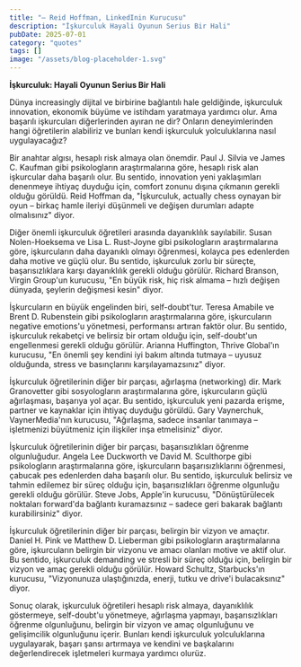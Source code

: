 ```yaml
---
title: "— Reid Hoffman, LinkedInin Kurucusu"
description: "İşkurculuk Hayali Oyunun Serius Bir Hali"
pubDate: 2025-07-01
category: "quotes"
tags: []
image: "/assets/blog-placeholder-1.svg"
---
```


**İşkurculuk: Hayali Oyunun Serius Bir Hali**

Dünya increasingly dijital ve birbirine bağlantılı hale geldiğinde, işkurculuk innovation, ekonomik büyüme ve istihdam yaratmaya yardımcı olur. Ama başarılı işkurcuları diğerlerinden ayıran ne dir? Onların deneyimlerinden hangi öğretilerin alabiliriz ve bunları kendi işkurculuk yolculuklarına nasıl uygulayacağız?

Bir anahtar algısı, hesaplı risk almaya olan önemdir. Paul J. Silvia ve James C. Kaufman gibi psikologların araştırmalarına göre, hesaplı risk alan işkurcular daha başarılı olur. Bu sentido, innovation yeni yaklaşımları denenmeye ihtiyaç duyduğu için, comfort zonunu dışına çıkmanın gerekli olduğu görüldü. Reid Hoffman da, "İşkurculuk, actually chess oynayan bir oyun – birkaç hamle ileriyi düşünmeli ve değişen durumları adapte olmalısınız" diyor.

Diğer önemli işkurculuk öğretileri arasında dayanıklılık sayılabilir. Susan Nolen-Hoeksema ve Lisa L. Rust-Joyne gibi psikologların araştırmalarına göre, işkurcuların daha dayanıklı olmayı öğrenmesi, kolayca pes edenlerden daha motive ve güçlü olur. Bu sentido, işkurculuk zorlu bir süreçte, başarısızlıklara karşı dayanıklılık gerekli olduğu görülür. Richard Branson, Virgin Group'un kurucusu, "En büyük risk, hiç risk almama – hızlı değişen dünyada, şeylerin değişmesi kesin" diyor.

İşkurcuların en büyük engelinden biri, self-doubt'tur. Teresa Amabile ve Brent D. Rubenstein gibi psikologların araştırmalarına göre, işkurcuların negative emotions'u yönetmesi, performansı artıran faktör olur. Bu sentido, işkurculuk rekabetçi ve belirsiz bir ortam olduğu için, self-doubt'un engellenmesi gerekli olduğu görülür. Arianna Huffington, Thrive Global'ın kurucusu, "En önemli şey kendini iyi bakım altında tutmaya – uyusuz olduğunda, stress ve basınçlarını karşılayamazsınız" diyor.

İşkurculuk öğretilerinin diğer bir parçası, ağırlaşma (networking) dir. Mark Granovetter gibi sosyologların araştırmalarına göre, işkurcuların güçlü ağırlaşması, başarıya yol açar. Bu sentido, işkurculuk yeni pazarda erişme, partner ve kaynaklar için ihtiyaç duyduğu görüldü. Gary Vaynerchuk, VaynerMedia'nın kurucusu, "Ağırlaşma, sadece insanlar tanımaya – işletmenizi büyütmeniz için ilişkiler inşa etmelisiniz" diyor.

İşkurculuk öğretilerinin diğer bir parçası, başarısızlıkları öğrenme olgunluğudur. Angela Lee Duckworth ve David M. Sculthorpe gibi psikologların araştırmalarına göre, işkurcuların başarısızlıklarını öğrenmesi, çabucak pes edenlerden daha başarılı olur. Bu sentido, işkurculuk belirsiz ve tahmin edilemez bir süreç olduğu için, başarısızlıkları öğrenme olgunluğu gerekli olduğu görülür. Steve Jobs, Apple'in kurucusu, "Dönüştürülecek noktaları forward'da bağlantı kuramazsınız – sadece geri bakarak bağlantı kurabilirsiniz" diyor.

İşkurculuk öğretilerinin diğer bir parçası, belirgin bir vizyon ve amaçtır. Daniel H. Pink ve Matthew D. Lieberman gibi psikologların araştırmalarına göre, işkurcuların belirgin bir vizyonu ve amacı olanları motive ve aktif olur. Bu sentido, işkurculuk demanding ve stresli bir süreç olduğu için, belirgin bir vizyon ve amaç gerekli olduğu görülür. Howard Schultz, Starbucks'ın kurucusu, "Vizyonunuza ulaştığınızda, enerji, tutku ve drive'i bulacaksınız" diyor.

Sonuç olarak, işkurculuk öğretileri hesaplı risk almaya, dayanıklılık göstermeye, self-doubt'u yönetmeye, ağırlaşma yapmayı, başarısızlıkları öğrenme olgunluğunu, belirgin bir vizyon ve amaç olgunluğunu ve gelişimcilik olgunluğunu içerir. Bunları kendi işkurculuk yolculuklarına uygulayarak, başarı şansı artırmaya ve kendini ve başkalarını değerlendirecek işletmeleri kurmaya yardımcı olurüz.